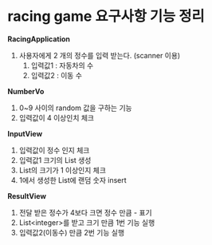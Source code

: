# racing game 요구사항 기능 정리

**RacingApplication**
1. 사용자에게 2 개의 정수를 입력 받는다. (scanner 이용)
    1. 입력값1 : 자동차의 수
    1. 입력값2 : 이동 수

**NumberVo**
1. 0~9 사이의 random 값을 구하는 기능
1. 입력값이 4 이상인치 체크 
    
**InputView**    
1. 입력값이 정수 인지 체크
1. 입력값1 크기의 List 생성
1. List의 크기가 1 이상인지 체크
1. 1에서 생성한 List에 랜덤 숫자 insert

**ResultView**
1. 전달 받은 정수가 4보다 크면 정수 만큼 - 표기
1. List\<integer>를 받고 크기 만큼 1번 기능 실행
1. 입력값2(이동수) 만큼 2번 기능 실행

